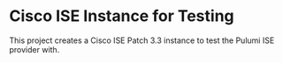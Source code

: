 # Cisco ISE Instance for Testing

This project creates a Cisco ISE Patch 3.3 instance to test the Pulumi ISE provider with.
